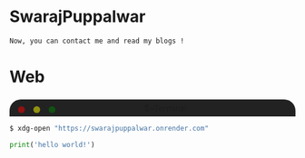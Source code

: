 # SwarajPuppalwar
    Now, you can contact me and read my blogs !
# Web
###
<div style="display: flex; width: 100%; background: #222; height: 30px; border-top-left-radius: 20px; border-top-right-radius: 20px;">
<div style="background: red; border-radius: 50px; width: 12px; height: 12px; position: relative; top: 12px; left: 15px; opacity: 50%;"></div>
<div style="background: yellow; border-radius: 50px; width: 12px; height: 12px; position: relative; top: 12px; left: 30px; opacity: 50%;"></div>
<div style="background: green; border-radius: 50px; width: 12px; height: 12px; position: relative; top: 12px; left: 45px; opacity: 50%;"></div>
<div style="position: relative; top: 7px; left: 40%; opacity: 50%;">$~Terminal</div>
</div>

```sh
$ xdg-open "https://swarajpuppalwar.onrender.com"
```

```python
print('hello world!')
```
